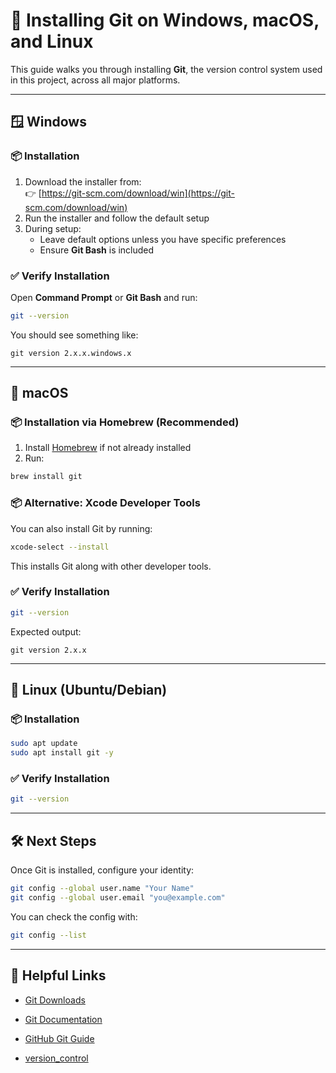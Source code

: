 # 🧰 Installing Git on Windows, macOS, and Linux

This guide walks you through installing **Git**, the version control system used in this project, across all major platforms.

---

## 🪟 Windows

### 📦 Installation

1. Download the installer from:  
   👉 [https://git-scm.com/download/win](https://git-scm.com/download/win)
2. Run the installer and follow the default setup
3. During setup:
   - Leave default options unless you have specific preferences
   - Ensure **Git Bash** is included

### ✅ Verify Installation

Open **Command Prompt** or **Git Bash** and run:

```bash
git --version
```

You should see something like:

```
git version 2.x.x.windows.x
```

---

## 🍎 macOS

### 📦 Installation via Homebrew (Recommended)

1. Install [Homebrew](https://brew.sh) if not already installed
2. Run:

```bash
brew install git
```

### 📦 Alternative: Xcode Developer Tools

You can also install Git by running:

```bash
xcode-select --install
```

This installs Git along with other developer tools.

### ✅ Verify Installation

```bash
git --version
```

Expected output:

```
git version 2.x.x
```

---

## 🐧 Linux (Ubuntu/Debian)

### 📦 Installation

```bash
sudo apt update
sudo apt install git -y
```

### ✅ Verify Installation

```bash
git --version
```

---

## 🛠️ Next Steps

Once Git is installed, configure your identity:

```bash
git config --global user.name "Your Name"
git config --global user.email "you@example.com"
```

You can check the config with:

```bash
git config --list
```

---

## 🔗 Helpful Links

- [Git Downloads](https://git-scm.com/downloads)
- [Git Documentation](https://git-scm.com/doc)
- [GitHub Git Guide](https://docs.github.com/en/get-started/using-git)

- [version_control](version_control.md)
